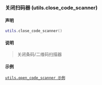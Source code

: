 ### 关闭扫码器 (**utils\.close\_code\_scanner**)


#### 声明
```lua
utils.close_code_scanner()
```


#### 说明
> 关闭条码/二维码扫描器  


#### 示例  
[`utils.open_code_scanner 示例`](/Handbook/utils/utils.open_code_scanner.md)  


